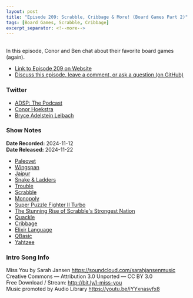 ```yaml
---
layout: post
title: "Episode 209: Scrabble, Cribbage & More! (Board Games Part 2)"
tags: [Board Games, Scrabble, Cribbage]
excerpt_separator: <!--more-->
---
```



<br>In this episode, Conor and Ben chat about their favorite board games (again). 

<!--more-->

* [Link to Episode 209 on Website](https://adspthepodcast.com/2024/11/22/Episode-209.html)
* [Discuss this episode, leave a comment, or ask a question (on GitHub)](https://github.com/codereport/adsp2/discussions/108)

### Twitter
 
* [ADSP: The Podcast](https://twitter.com/adspthepodcast)
* [Conor Hoekstra](https://twitter.com/code_report)
* [Bryce Adelstein Lelbach](https://twitter.com/blelbach)

### Show Notes

**Date Recorded:** 2024-11-12 <br>
**Date Released:** 2024-11-22

* [Paleovet](https://boardgamegeek.com/boardgame/328643/paleovet)
* [Wingspan](https://boardgamegeek.com/boardgame/266192/wingspan)
* [Jaipur](https://boardgamegeek.com/boardgame/54043/jaipur)
* [Snake & Ladders](https://en.wikipedia.org/wiki/Snakes_and_ladders)
* [Trouble](https://boardgamegeek.com/boardgame/1410/trouble)
* [Scrabble](https://en.wikipedia.org/wiki/Scrabble)
* [Monopoly](https://en.wikipedia.org/wiki/Monopoly_(game))
* [Super Puzzle Fighter II Turbo](https://en.wikipedia.org/wiki/Super_Puzzle_Fighter_II_Turbo)
* [The Stunning Rise of Scrabble's Strongest Nation](https://www.youtube.com/watch?v=p0i1MgZFAyI)
* [Quackle](https://quackle.software.informer.com/1.0/)
* [Cribbage](https://en.wikipedia.org/wiki/Cribbage)
* [Elixir Language](https://elixir-lang.org/)
* [QBasic](https://en.wikipedia.org/wiki/QBasic)
* [Yahtzee](https://en.wikipedia.org/wiki/Yahtzee)

### Intro Song Info
 
Miss You by Sarah Jansen https://soundcloud.com/sarahjansenmusic<br>
Creative Commons — Attribution 3.0 Unported — CC BY 3.0<br>
Free Download / Stream: http://bit.ly/l-miss-you<br>
Music promoted by Audio Library https://youtu.be/iYYxnasvfx8<br>
